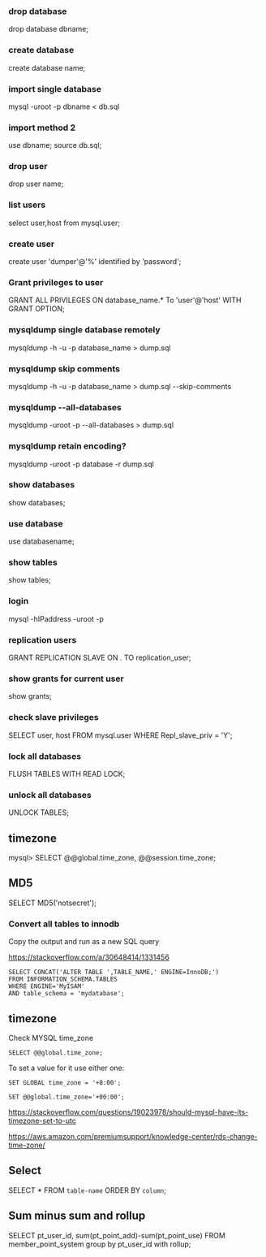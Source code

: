 ### drop database
drop database dbname;

### create database
create database name;

### import single database
mysql -uroot -p dbname < db.sql

### import method 2
use dbname;
source db.sql;

### drop user
drop user name;

### list users
select user,host from mysql.user;

### create user
create user 'dumper'@'%' identified by 'password';

### Grant privileges to user
GRANT ALL PRIVILEGES ON database_name.* To 'user'@'host' WITH GRANT OPTION;

### mysqldump single database remotely
mysqldump -h -u -p database_name > dump.sql 

### mysqldump skip comments
mysqldump -h -u -p database_name > dump.sql --skip-comments

### mysqldump --all-databases
mysqldump -uroot -p --all-databases > dump.sql

### mysqldump retain encoding?
mysqldump -uroot -p database -r dump.sql

### show databases
show databases;

### use database
use databasename;

### show tables
show tables;

### login
mysql -hIPaddress -uroot -p

### replication users
GRANT REPLICATION SLAVE ON *.* TO replication_user;

### show grants for current user
show grants;

### check slave privileges
SELECT user, host FROM mysql.user WHERE Repl_slave_priv = 'Y';

### lock all databases
FLUSH TABLES WITH READ LOCK;

### unlock all databases
UNLOCK TABLES;

## timezone 
mysql> SELECT @@global.time_zone, @@session.time_zone;

## MD5
SELECT MD5('notsecret'); 

### Convert all tables to innodb
Copy the output and run as a new SQL query

https://stackoverflow.com/a/30648414/1331456

```
SELECT CONCAT('ALTER TABLE ',TABLE_NAME,' ENGINE=InnoDB;') 
FROM INFORMATION_SCHEMA.TABLES
WHERE ENGINE='MyISAM'
AND table_schema = 'mydatabase';
```
## timezone
Check MYSQL time_zone

`SELECT @@global.time_zone;`

To set a value for it use either one:

`SET GLOBAL time_zone = '+8:00';`

`SET @@global.time_zone='+00:00';`

https://stackoverflow.com/questions/19023978/should-mysql-have-its-timezone-set-to-utc

https://aws.amazon.com/premiumsupport/knowledge-center/rds-change-time-zone/

## Select
SELECT * FROM `table-name` ORDER BY `column`;

## Sum minus sum and rollup
SELECT pt_user_id, sum(pt_point_add)-sum(pt_point_use)
FROM member_point_system
group by pt_user_id with rollup;

